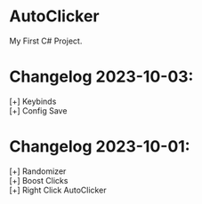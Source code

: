 # AutoClicker

My First C# Project.

# Changelog 2023-10-03:
[+] Keybinds
<br>[+] Config Save

# Changelog 2023-10-01:
[+] Randomizer
<br>[+] Boost Clicks
<br>[+] Right Click AutoClicker
